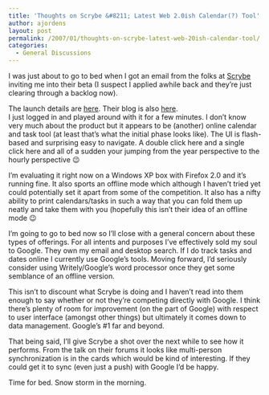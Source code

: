 ```yaml
---
title: 'Thoughts on Scrybe &#8211; Latest Web 2.0ish Calendar(?) Tool'
author: ajordens
layout: post
permalink: /2007/01/thoughts-on-scrybe-latest-web-20ish-calendar-tool/
categories:
  - General Discussions
---
```

I was just about to go to bed when I got an email from the folks at [Scrybe][1] inviting me into their beta (I suspect I applied awhile back and they&#8217;re just clearing through a backlog now).

The launch details are [here][2]. Their blog is also [here][3].  
I just logged in and played around with it for a few minutes. I don&#8217;t know very much about the product but it appears to be (another) online calendar and task tool (at least that&#8217;s what the initial phase looks like). The UI is flash-based and surprising easy to navigate. A double click here and a single click here and all of a sudden your jumping from the year perspective to the hourly perspective 😉

I&#8217;m evaluating it right now on a Windows XP box with Firefox 2.0 and it&#8217;s running fine. It also sports an offline mode which although I haven&#8217;t tried yet could potentially set it apart from some of the competition. It also has a nifty ability to print calendars/tasks in such a way that you can fold them up neatly and take them with you (hopefully this isn&#8217;t their idea of an offline mode 😉

I&#8217;m going to go to bed now so I&#8217;ll close with a general concern about these types of offerings. For all intents and purposes I&#8217;ve effectively sold my soul to Google. They own my email and desktop search. If I do track tasks and dates online I currently use Google&#8217;s tools. Moving forward, I&#8217;d seriously consider using Writely/Google&#8217;s word processor once they get some semblance of an offline version.

This isn&#8217;t to discount what Scrybe is doing and I haven&#8217;t read into them enough to say whether or not they&#8217;re competing directly with Google. I think there&#8217;s plenty of room for improvement (on the part of Google) with respect to user interface (amongst other things) but ultimately it comes down to data management. Google&#8217;s #1 far and beyond.

That being said, I&#8217;ll give Scrybe a shot over the next while to see how it performs. From the talk on their forums it looks like multi-person synchronization is in the cards which would be kind of interesting. If they could get it to sync (even just a push) with Google I&#8217;d be happy.

Time for bed. Snow storm in the morning.

 [1]: http://www.iscrybe.com
 [2]: http://iscrybe.com/main/details.html
 [3]: http://iscrybe.wordpress.com/